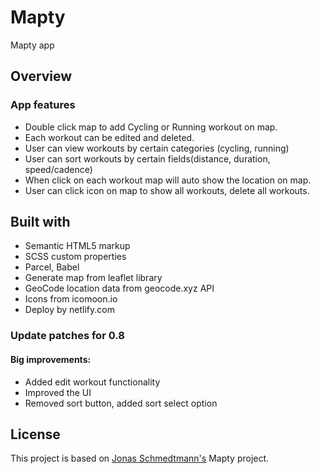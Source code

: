 # Mapty

Mapty app

## Overview

### App features

- Double click map to add Cycling or Running workout on map.
- Each workout can be edited and deleted.
- User can view workouts by certain categories (cycling, running)
- User can sort workouts by certain fields(distance, duration, speed/cadence)
- When click on each workout map will auto show the location on map.
- User can click icon on map to show all workouts, delete all workouts.

## Built with

- Semantic HTML5 markup
- SCSS custom properties
- Parcel, Babel
- Generate map from leaflet library
- GeoCode location data from geocode.xyz API
- Icons from icomoon.io
- Deploy by netlify.com

### Update patches for 0.8

#### Big improvements:

- Added edit workout functionality
- Improved the UI
- Removed sort button, added sort select option

## License

This project is based on [Jonas Schmedtmann's](https://twitter.com/jonasschmedtman) Mapty project.
